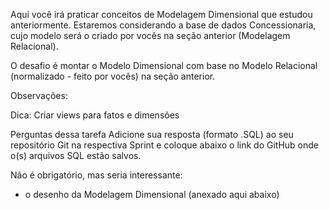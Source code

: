 Aqui você irá praticar conceitos de Modelagem Dimensional que estudou anteriormente. Estaremos considerando a base de dados Concessionaria, cujo modelo será o criado por vocês na seção anterior (Modelagem Relacional).

O desafio é montar o Modelo Dimensional com base no Modelo Relacional (normalizado - feito por vocês) na seção anterior.

Observações:

Dica: Criar views para fatos e dimensões

Perguntas dessa tarefa
Adicione sua resposta (formato .SQL) ao seu repositório Git na respectiva Sprint e coloque abaixo o link do GitHub onde o(s) arquivos SQL estão salvos.

Não é obrigatório, mas seria interessante:

- o desenho da Modelagem Dimensional (anexado aqui abaixo)